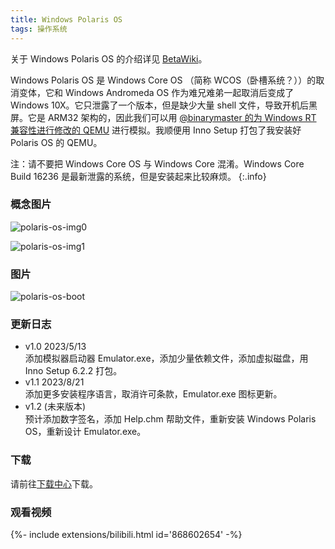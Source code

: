 ```yaml
---
title: Windows Polaris OS
tags: 操作系统
---
```


关于 Windows Polaris OS 的介绍详见 [BetaWiki](http://betawiki.net/wiki/Windows_Polaris_OS)。
<!--more-->

Windows Polaris OS 是 Windows Core OS （简称 WCOS（卧槽系统？））的取消变体，它和 Windows Andromeda OS 作为难兄难弟一起取消后变成了 Windows 10X。它只泄露了一个版本，但是缺少大量 shell 文件，导致开机后黑屏。它是 ARM32 架构的，因此我们可以用 [@binarymaster 的为 Windows RT 兼容性进行修改的 QEMU](https://github.com/binarymaster/qemu/releases/tag/v6.2.0-winrt-v3) 进行模拟。我顺便用 Inno Setup 打包了我安装好 Polaris OS 的 QEMU。

注：请不要把 Windows Core OS 与 Windows Core 混淆。Windows Core Build 16236 是最新泄露的系统，但是安装起来比较麻烦。
{:.info}

### 概念图片

![polaris-os-img0](http://github.com/winbetauser/winbetauser.github.io/raw/main/images/polaris-os-img0.png)

![polaris-os-img1](http://github.com/winbetauser/winbetauser.github.io/raw/main/images/polaris-os-img1.png)

### 图片

![polaris-os-boot](http://github.com/winbetauser/winbetauser.github.io/raw/main/images/polaris-os-boot.png)

### 更新日志

- v1.0 2023/5/13<br>添加模拟器启动器 Emulator.exe，添加少量依赖文件，添加虚拟磁盘，用 Inno Setup 6.2.2 打包。
- v1.1 2023/8/21<br>添加更多安装程序语言，取消许可条款，Emulator.exe 图标更新。
- v1.2 (未来版本)<br>预计添加数字签名，添加 Help.chm 帮助文件，重新安装 Windows Polaris OS，重新设计 Emulator.exe。

### 下载

请前往[下载中心](/download)下载。

### 观看视频

<div>{%- include extensions/bilibili.html id='868602654' -%}</div>
